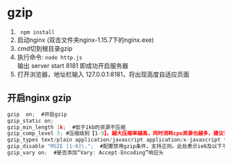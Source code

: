 # gzip

1. <code> npm install </code>
2. 启动nginx (双击文件夹nginx-1.15.7下的nginx.exe)
3. cmd切到根目录gzip
4. 执行命令: <code>node http.js </code> <br>
输出 server start 8181 即成功开启服务器
5. 打开浏览器，地址栏输入 127.0.0.1:8181，将出现高度自适应页面

## 开启nginx gzip
```js
gzip  on;  #开启gzip
gzip_static on;
gzip_min_length 1k;  #低于1kb的资源不压缩
gzip_comp_level 3; #压缩级别【1-9】，越大压缩率越高，同时消耗cpu资源也越多，建议设置在4左右。
gzip_types text/plain application/javascript application/x-javascript text/javascript text/xml text/css;  #需要压缩哪些响应类型的资源，多个空格隔开。不建议压缩图片，下面会讲为什么。
gzip_disable "MSIE [1-6]\.";  #配置禁用gzip条件，支持正则。此处表示ie6及以下不启用gzip（因为ie低版本不支持）
gzip_vary on;  #是否添加“Vary: Accept-Encoding”响应头
```
